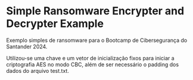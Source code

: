 # Simple Ransomware Encrypter and Decrypter Example
Exemplo simples de ransomware para o Bootcamp de Cibersegurança do Santander 2024.

Utilizou-se uma chave e um vetor de inicialização fixos para iniciar a criptografia AES no modo CBC, além de ser necessário o padding dos dados do arquivo test.txt.
